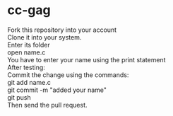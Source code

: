 # cc-gag

Fork this repository into your account<br />
Clone it into your system. <br />
Enter its folder<br />
open name.c<br />
You have to enter your name using the print statement<br />
After testing: <br />
Commit the change using the commands:<br />
  git add name.c<br />
  git commit -m "added your name"<br />
  git push <br />
Then send the pull request.<br />
